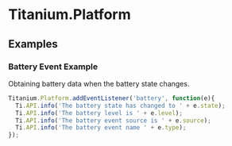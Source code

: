 # Titanium.Platform

<TypeHeader/>

## Examples

### Battery Event Example

Obtaining battery data when the battery state changes.

``` js
Titanium.Platform.addEventListener('battery', function(e){
  Ti.API.info('The battery state has changed to ' + e.state);
  Ti.API.info('The battery level is ' + e.level);
  Ti.API.info('The battery event source is ' + e.source);
  Ti.API.info('The battery event name ' + e.type);
});
```

<ApiDocs/>
